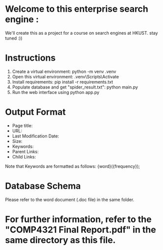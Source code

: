 # Welcome to this enterprise search engine :

We'll create this as a project for a course on search engines at HKUST. 
stay tuned :))

# Instructions
1. Create a virtual environment: python -m venv .venv
2. Open this virtual environment: .venv\Scripts\Activate
3. Install requirements: pip install -r requirements.txt
4. Populate database and get "spider_result.txt": python main.py
5. Run the web interface using python app.py 

# Output Format
- Page title:
- URL:
- Last Modification Date:
- Size:
- Keywords:
- Parent Links:
- Child Links:

Note that Keywords are formatted as follows: {word}({frequency});

# Database Schema
Please refer to the word document (.doc file) in the same folder.

# For further information, refer to the "COMP4321 Final Report.pdf" in the same directory as this file.